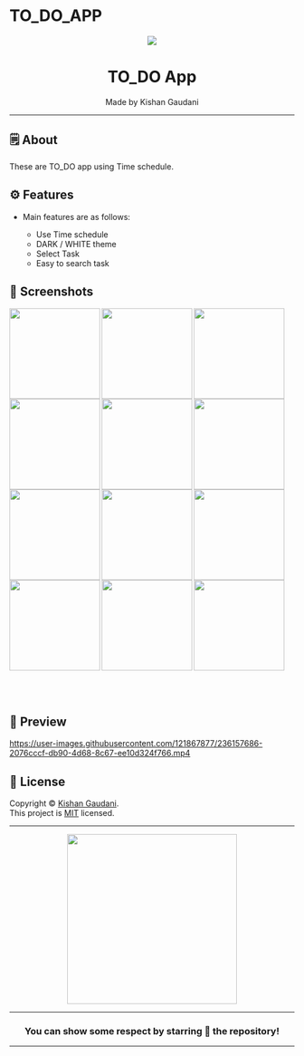 # TO_DO_APP


<div align="center">

<img src="https://static.vecteezy.com/system/resources/previews/004/840/946/original/making-checklist-word-concepts-banner-to-do-list-of-daily-tasks-and-chores-infographics-with-linear-icons-on-red-planning-appointments-isolated-typography-outline-rgb-color-illustration-vector.jpg">


# **TO_DO App**
Made by Kishan Gaudani

---

</div>



## 🗒 About

These are TO_DO app using Time schedule.

## ⚙️ Features

- Main features are as follows:

    - Use Time schedule
    - DARK / WHITE theme
    - Select Task
    - Easy to search task  
    
## 📲 Screenshots

<img align="left" src="https://user-images.githubusercontent.com/121867877/236157779-b4cddf5e-dfb6-457a-ac2c-25ddd0143c27.jpg" width="160px">
<img align="left" src="https://user-images.githubusercontent.com/121867877/236157799-76d75ef6-fbbf-487f-9e87-08fa16bda8a3.jpg" width="160px">
<img align="left" src="https://user-images.githubusercontent.com/121867877/236157445-12644675-0e1c-4584-8fcf-f802e1cd228f.jpg" width="160px">
<img align="left" src="https://user-images.githubusercontent.com/121867877/236157460-3f87a986-75cc-4d91-b86f-0a1e95827057.jpg" width="160px">
<img align="left" src="https://user-images.githubusercontent.com/121867877/236157481-b2bceef8-3f80-4576-bfb0-00d00302e7d7.jpg" width="160px">
<img align="left" src="https://user-images.githubusercontent.com/121867877/236157629-0842955a-aa23-4cbd-9daa-4ba7304244e7.jpg" width="160px">
<img align="left" src="(https://user-images.githubusercontent.com/121867877/236157500-c94c722a-22a7-45b5-b107-f0052d9494b4.jpg" width="160px">
<img align="left" src="https://user-images.githubusercontent.com/121867877/236157506-d406bb25-fdd6-4a5f-99dc-f1ba46337210.jpg" width="160px">
<img align="left" src="https://user-images.githubusercontent.com/121867877/236157519-9c543110-f1f5-4e9c-b1aa-11df7f3521c0.jpg" width="160px">
<img align="left" src="https://user-images.githubusercontent.com/121867877/236157573-963fc4d4-b6dc-4793-9a62-4e3c795d8d92.jpg" width="160px">
<img align="left" src="https://user-images.githubusercontent.com/121867877/236157601-458d61e9-8bf5-4d23-8539-97be16824316.jpg" width="160px">
<img src="https://user-images.githubusercontent.com/121867877/236157662-939a2069-1d0e-453c-878f-9401999dcd3e.jpg" width="160px">

<br><br>

## 📲 Preview

https://user-images.githubusercontent.com/121867877/236157686-2076cccf-db90-4d68-8c67-ee10d324f766.mp4

## 📝 License

Copyright © [Kishan Gaudani](https://github.com/KishanGaudani). <br>
This project is [MIT](LICENCE) licensed.

---
<div align="center">

<img src="https://user-images.githubusercontent.com/121867877/236162557-6f66769c-aa6e-49c3-84b3-6e3692634990.png" width= "300px">
  
---
### You can show some respect by starring 🌟 the repository!
---

</div>
